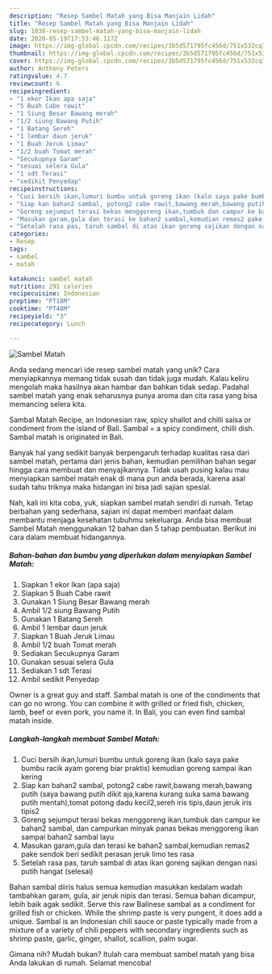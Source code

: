 ```yaml
---
description: "Resep Sambel Matah yang Bisa Manjain Lidah"
title: "Resep Sambel Matah yang Bisa Manjain Lidah"
slug: 1038-resep-sambel-matah-yang-bisa-manjain-lidah
date: 2020-05-19T17:53:46.117Z
image: https://img-global.cpcdn.com/recipes/3b5d571795fc456d/751x532cq70/sambel-matah-foto-resep-utama.jpg
thumbnail: https://img-global.cpcdn.com/recipes/3b5d571795fc456d/751x532cq70/sambel-matah-foto-resep-utama.jpg
cover: https://img-global.cpcdn.com/recipes/3b5d571795fc456d/751x532cq70/sambel-matah-foto-resep-utama.jpg
author: Anthony Peters
ratingvalue: 4.7
reviewcount: 6
recipeingredient:
- "1 ekor Ikan apa saja"
- "5 Buah Cabe rawit"
- "1 Siung Besar Bawang merah"
- "1/2 siung Bawang Putih"
- "1 Batang Sereh"
- "1 lembar daun jeruk"
- "1 Buah Jeruk Limau"
- "1/2 buah Tomat merah"
- "Secukupnya Garam"
- "sesuai selera Gula"
- "1 sdt Terasi"
- "sedikit Penyedap"
recipeinstructions:
- "Cuci bersih ikan,lumuri bumbu untuk goreng ikan (kalo saya pake bumbu racik ayam goreng biar praktis) kemudian goreng sampai ikan kering"
- "Siap kan bahan2 sambal, potong2 cabe rawit,bawang merah,bawang putih (saya bawang putih dikit aja,karena kurang suka sama bawang putih mentah),tomat potong dadu kecil2,sereh iris tipis,daun jeruk iris tipis2"
- "Goreng sejumput terasi bekas menggoreng ikan,tumbuk dan campur ke bahan2 sambal, dan campurkan minyak panas bekas menggoreng ikan sampai bahan2 sambal layu"
- "Masukan garam,gula dan terasi ke bahan2 sambal,kemudian remas2 pake sendok beri sedikit perasan jeruk limo tes rasa"
- "Setelah rasa pas, taruh sambal di atas ikan goreng sajikan dengan nasi putih hangat (selesai)"
categories:
- Resep
tags:
- sambel
- matah

katakunci: sambel matah 
nutrition: 291 calories
recipecuisine: Indonesian
preptime: "PT18M"
cooktime: "PT48M"
recipeyield: "3"
recipecategory: Lunch

---
```



![Sambel Matah](https://img-global.cpcdn.com/recipes/3b5d571795fc456d/751x532cq70/sambel-matah-foto-resep-utama.jpg)

Anda sedang mencari ide resep sambel matah yang unik? Cara menyiapkannya memang tidak susah dan tidak juga mudah. Kalau keliru mengolah maka hasilnya akan hambar dan bahkan tidak sedap. Padahal sambel matah yang enak seharusnya punya aroma dan cita rasa yang bisa memancing selera kita.

Sambal Matah Recipe, an Indonesian raw, spicy shallot and chilli salsa or condiment from the island of Bali. Sambal = a spicy condiment, chilli dish. Sambal matah is originated in Bali.

Banyak hal yang sedikit banyak berpengaruh terhadap kualitas rasa dari sambel matah, pertama dari jenis bahan, kemudian pemilihan bahan segar hingga cara membuat dan menyajikannya. Tidak usah pusing kalau mau menyiapkan sambel matah enak di mana pun anda berada, karena asal sudah tahu triknya maka hidangan ini bisa jadi sajian spesial.


Nah, kali ini kita coba, yuk, siapkan sambel matah sendiri di rumah. Tetap berbahan yang sederhana, sajian ini dapat memberi manfaat dalam membantu menjaga kesehatan tubuhmu sekeluarga. Anda bisa membuat Sambel Matah menggunakan 12 bahan dan 5 tahap pembuatan. Berikut ini cara dalam membuat hidangannya.

<!--inarticleads1-->

##### Bahan-bahan dan bumbu yang diperlukan dalam menyiapkan Sambel Matah:

1. Siapkan 1 ekor Ikan (apa saja)
1. Siapkan 5 Buah Cabe rawit
1. Gunakan 1 Siung Besar Bawang merah
1. Ambil 1/2 siung Bawang Putih
1. Gunakan 1 Batang Sereh
1. Ambil 1 lembar daun jeruk
1. Siapkan 1 Buah Jeruk Limau
1. Ambil 1/2 buah Tomat merah
1. Sediakan Secukupnya Garam
1. Gunakan sesuai selera Gula
1. Sediakan 1 sdt Terasi
1. Ambil sedikit Penyedap


Owner is a great guy and staff. Sambal matah is one of the condiments that can go no wrong. You can combine it with grilled or fried fish, chicken, lamb, beef or even pork, you name it. In Bali, you can even find sambal matah inside. 

<!--inarticleads2-->

##### Langkah-langkah membuat Sambel Matah:

1. Cuci bersih ikan,lumuri bumbu untuk goreng ikan (kalo saya pake bumbu racik ayam goreng biar praktis) kemudian goreng sampai ikan kering
1. Siap kan bahan2 sambal, potong2 cabe rawit,bawang merah,bawang putih (saya bawang putih dikit aja,karena kurang suka sama bawang putih mentah),tomat potong dadu kecil2,sereh iris tipis,daun jeruk iris tipis2
1. Goreng sejumput terasi bekas menggoreng ikan,tumbuk dan campur ke bahan2 sambal, dan campurkan minyak panas bekas menggoreng ikan sampai bahan2 sambal layu
1. Masukan garam,gula dan terasi ke bahan2 sambal,kemudian remas2 pake sendok beri sedikit perasan jeruk limo tes rasa
1. Setelah rasa pas, taruh sambal di atas ikan goreng sajikan dengan nasi putih hangat (selesai)


Bahan sambal diiris halus semua kemudian masukkan kedalam wadah tambahkan garam, gula, air jeruk nipis dan terasi. Semua bahan dicampur, lebih baik agak sedikit. Serve this raw Balinese sambal as a condiment for grilled fish or chicken. While the shrimp paste is very pungent, it does add a unique. Sambal is an Indonesian chili sauce or paste typically made from a mixture of a variety of chili peppers with secondary ingredients such as shrimp paste, garlic, ginger, shallot, scallion, palm sugar. 

Gimana nih? Mudah bukan? Itulah cara membuat sambel matah yang bisa Anda lakukan di rumah. Selamat mencoba!
